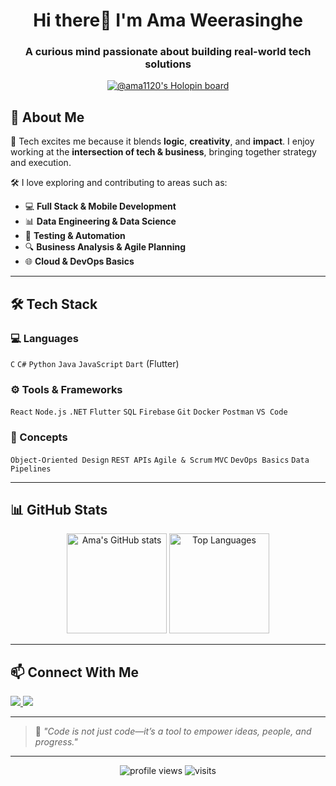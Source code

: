 <h1 align="center">Hi there👋 I'm Ama Weerasinghe</h1>
<h3 align="center">A curious mind passionate about building real-world tech solutions</h3>

<p align="center">
  <a href="https://holopin.io/@ama1120">
    <img src="https://holopin.me/ama1120" alt="@ama1120's Holopin board" />
  </a>
</p>



## 🧠 About Me

🚀 Tech excites me because it blends **logic**, **creativity**, and **impact**. I enjoy working at the **intersection of tech & business**, bringing together strategy and execution.

🛠️ I love exploring and contributing to areas such as:

- 💻 **Full Stack & Mobile Development**
- 📊 **Data Engineering & Data Science**
- 🧪 **Testing & Automation**
- 🔍 **Business Analysis & Agile Planning**
- 🌐 **Cloud & DevOps Basics**

---

## 🛠️ Tech Stack

### 💻 Languages  
`C` `C#` `Python` `Java` `JavaScript` `Dart` (Flutter)

### ⚙️ Tools & Frameworks  
`React` `Node.js` `.NET` `Flutter` `SQL` `Firebase` `Git` `Docker` `Postman` `VS Code`

### 🧩 Concepts  
`Object-Oriented Design` `REST APIs` `Agile & Scrum` `MVC` `DevOps Basics` `Data Pipelines`

---

## 📊 GitHub Stats

<p align="center">
  <img src="https://github-readme-stats.vercel.app/api?username=ama1120&show_icons=true&theme=radical" alt="Ama's GitHub stats" height="160"/>
  <img src="https://github-readme-stats.vercel.app/api/top-langs/?username=ama1120&layout=compact&theme=radical" alt="Top Languages" height="160"/>
</p>

---

## 📫 Connect With Me

<p align="left">
  <a href="https://www.linkedin.com/in/amaweerasinghe" target="_blank">
    <img src="https://img.shields.io/badge/-LinkedIn-0A66C2?style=for-the-badge&logo=linkedin&logoColor=white" />
  </a>
  <a href="https://holopin.io/@ama1120" target="_blank">
    <img src="https://img.shields.io/badge/-Holopin-9c27b0?style=for-the-badge&logo=holopin&logoColor=white" />
  </a>
</p>

---

> 🧠 _"Code is not just code—it’s a tool to empower ideas, people, and progress."_

---

<!-- Optional fun badges -->
<p align="center">
  <img src="https://komarev.com/ghpvc/?username=ama1120&label=Profile%20views&color=0e75b6&style=flat" alt="profile views" />
  <img src="https://badges.pufler.dev/visits/ama1120/ama1120" alt="visits" />
</p>
